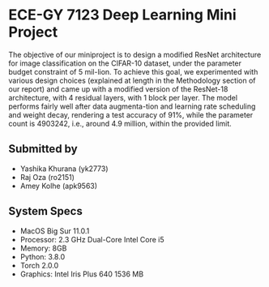 # ECE-GY 7123 Deep Learning Mini Project

The objective of our  miniproject is to design a modified ResNet architecture for image classification on the CIFAR-10 dataset, under the parameter budget constraint of 5 mil-lion. To achieve this goal, we experimented with various design choices (explained at length in the Methodology section of our report) and came up with a modified version of the ResNet-18 architecture, with 4 residual layers, with 1 block per layer. The model performs fairly well after data augmenta-tion and learning rate scheduling and weight decay, rendering a test accuracy of 91%, while the parameter count is 4903242, i.e., around 4.9 million, within the provided limit.


## Submitted by
* Yashika Khurana (yk2773)
* Raj Oza (ro2151)
* Amey Kolhe (apk9563)

## System Specs
* MacOS Big Sur 11.0.1
* Processor: 2.3 GHz Dual-Core Intel Core i5
* Memory: 8GB
* Python: 3.8.0
* Torch 2.0.0
* Graphics: Intel Iris Plus 640 1536 MB






